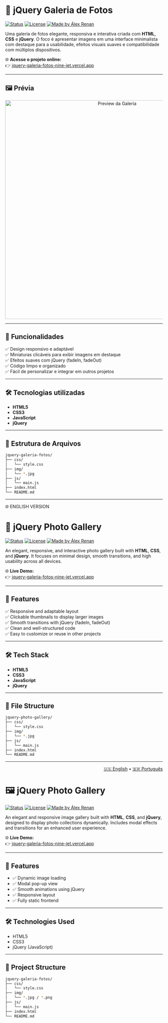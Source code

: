 # 📸 jQuery Galeria de Fotos

[![Status](https://img.shields.io/badge/status-online-brightgreen)](https://jquery-galeria-fotos-nine-jet.vercel.app/)
[![License](https://img.shields.io/badge/license-MIT-blue.svg)](LICENSE)
[![Made by Álex Renan](https://img.shields.io/badge/made%20by-%C3%81lex%20Renan-blueviolet)](https://github.com/Katsuhkay)

Uma galeria de fotos elegante, responsiva e interativa criada com **HTML**, **CSS** e **jQuery**. O foco é apresentar imagens em uma interface minimalista com destaque para a usabilidade, efeitos visuais suaves e compatibilidade com múltiplos dispositivos.

🌐 **Acesse o projeto online:**  
👉 [jquery-galeria-fotos-nine-jet.vercel.app](https://jquery-galeria-fotos-nine-jet.vercel.app/)

---

## 🖼️ Prévia

<p align="center">
  <img src="https://user-images.githubusercontent.com/67407559/266894728-abe22536-dbd0-4f4e-861f-379621b1ffdd.gif" alt="Preview da Galeria" width="700">
</p>

---

## 🚀 Funcionalidades

✅ Design responsivo e adaptável  
✅ Miniaturas clicáveis para exibir imagens em destaque  
✅ Efeitos suaves com jQuery (fadeIn, fadeOut)  
✅ Código limpo e organizado  
✅ Fácil de personalizar e integrar em outros projetos  

---

## 🛠️ Tecnologias utilizadas

- **HTML5**  
- **CSS3**  
- **JavaScript**
- **jQuery**

---

## 📁 Estrutura de Arquivos

```bash
jquery-galeria-fotos/
├── css/
│   └── style.css          
├── img/
│   └── *.jpg              
├── js/
│   └── main.js            
├── index.html             
└── README.md
```           

---------------------------------------------------------------------------------------------------------------

🌐 ENGLISH VERSION

# 📸 jQuery Photo Gallery

[![Status](https://img.shields.io/badge/status-online-brightgreen)](https://jquery-galeria-fotos-nine-jet.vercel.app/)
[![License](https://img.shields.io/badge/license-MIT-blue.svg)](LICENSE)
[![Made by Álex Renan](https://img.shields.io/badge/made%20by-%C3%81lex%20Renan-blueviolet)](https://github.com/Katsuhkay)

An elegant, responsive, and interactive photo gallery built with **HTML**, **CSS**, and **jQuery**. It focuses on minimal design, smooth transitions, and high usability across all devices.

🌐 **Live Demo:**  
👉 [jquery-galeria-fotos-nine-jet.vercel.app](https://jquery-galeria-fotos-nine-jet.vercel.app/)

---

## 🚀 Features

✅ Responsive and adaptable layout  
✅ Clickable thumbnails to display larger images  
✅ Smooth transitions with jQuery (fadeIn, fadeOut)  
✅ Clean and well-structured code  
✅ Easy to customize or reuse in other projects  

---

## 🛠️ Tech Stack

- **HTML5**  
- **CSS3**  
- **JavaScript**
- **jQuery**

---

## 📁 File Structure

```bash
jquery-photo-gallery/
├── css/
│   └── style.css          
├── img/
│   └── *.jpg              
├── js/
│   └── main.js            
├── index.html             
└── README.md              
```

-----------------------------------------------------------------------------------------------------------------------------------------------------------------------------------------------------------------------------------

<p align="right">
  <a href="#-english-version">🇺🇸 English</a> • 
  <a href="#-versão-em-português">🇧🇷 Português</a>
</p>

# 🖼️ jQuery Photo Gallery

[![Status](https://img.shields.io/badge/status-online-brightgreen)](https://jquery-galeria-fotos-nine-jet.vercel.app/)
[![License](https://img.shields.io/badge/license-MIT-blue.svg)](LICENSE)
[![Made by Álex Renan](https://img.shields.io/badge/made%20by-%C3%81lex%20Renan-blueviolet)](https://github.com/Katsuhkay)

An elegant and responsive image gallery built with **HTML**, **CSS**, and **jQuery**, designed to display photo collections dynamically. Includes modal effects and transitions for an enhanced user experience.

🌐 **Live Demo:**  
👉 [jquery-galeria-fotos-nine-jet.vercel.app](https://jquery-galeria-fotos-nine-jet.vercel.app/)

---

## 🚀 Features

- ✅ Dynamic image loading  
- ✅ Modal pop-up view  
- ✅ Smooth animations using jQuery  
- ✅ Responsive layout  
- ✅ Fully static frontend

---

## 🛠️ Technologies Used

- HTML5  
- CSS3  
- jQuery (JavaScript)

---

## 📁 Project Structure

```bash
jquery-galeria-fotos/
├── css/
│   └── style.css
├── img/
│   └── *.jpg / *.png
├── js/
│   └── main.js
├── index.html
└── README.md
